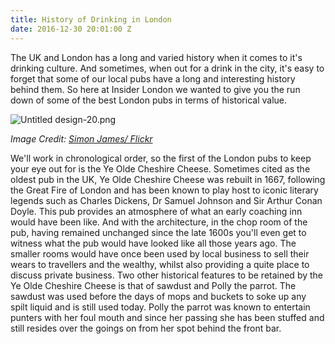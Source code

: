 ```yaml
---
title: History of Drinking in London
date: 2016-12-30 20:01:00 Z
---
```


The UK and London has a long and varied history when it comes to it's drinking culture. And sometimes, when out for a drink in the city, it's easy to forget that some of our local pubs have a long and interesting history behind them. So here at Insider London we wanted to give you the run down of some of the best London pubs in terms of historical value.

![Untitled design-20.png](/uploads/Untitled%20design-20.png)

*Image Credit: [Simon James/ Flickr](https://www.flickr.com/photos/bearpark/3795111096/in/photolist-6MmWiW-KGXbv-39PBZL-9AcYyt-b4Mcs-9AfUz9-4NkMpq-fEjBtp-fdVzGz-oUFdsz-4arBuq-5GY128-b4Mct-s4nGt-7ZzQ89-7Teh7y-knmKu-knmNy-85x4Gg-bDk1Up-bqq6S9-g9rNyi-bqq6Mm-bqq73Q-bDk1kK-bDk1Ni-cbrMo3-cbrDAG-cbrEUh-85x4K6-7Tb2nc-7Dz74c-s4nvy-va2p1-7MYo2Y-5de6rt-7MYo2A-85AdFh-7DCV1y-7DCUBs-85AdD1-7MUoWB-85Adwj-9AfSD7-cbrJEG-cbrHhU-cbrQTh-cbs181-cbrTq3-cbrzVm)*

We'll work in chronological order, so the first of the London pubs to keep your eye out for is the Ye Olde Cheshire Cheese. Sometimes cited as the oldest pub in the UK, Ye Olde Cheshire Cheese was rebuilt in 1667, following the Great Fire of London and has been known to play host to iconic literary legends such as Charles Dickens, Dr Samuel Johnson and Sir Arthur Conan Doyle. This pub provides an atmosphere of what an early coaching inn would have been like. And with the architecture, in the chop room of the pub, having remained unchanged since the late 1600s you'll even get to witness what the pub would have looked like all those years ago. The smaller rooms would have once been used by local business to sell their wears to travellers and the wealthy, whilst also providing a quite place to discuss private business. Two other historical features to be retained by the Ye Olde Cheshire Cheese is that of sawdust and Polly the parrot. The sawdust was used before the days of mops and buckets to soke up any spilt liquid and is still used today. Polly the parrot was known to entertain punters with her foul mouth and since her passing she has been stuffed and still resides over the goings on from her spot behind the front bar.